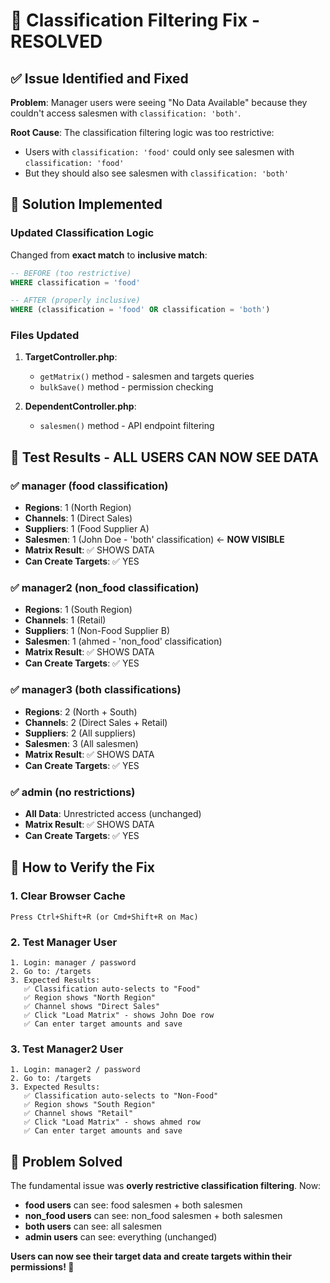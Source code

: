 # 🔧 Classification Filtering Fix - RESOLVED

## ✅ Issue Identified and Fixed

**Problem**: Manager users were seeing "No Data Available" because they couldn't access salesmen with `classification: 'both'`.

**Root Cause**: The classification filtering logic was too restrictive:
- Users with `classification: 'food'` could only see salesmen with `classification: 'food'`
- But they should also see salesmen with `classification: 'both'`

## 🔨 Solution Implemented

### **Updated Classification Logic**
Changed from **exact match** to **inclusive match**:

```sql
-- BEFORE (too restrictive)
WHERE classification = 'food'

-- AFTER (properly inclusive)  
WHERE (classification = 'food' OR classification = 'both')
```

### **Files Updated**
1. **TargetController.php**:
   - `getMatrix()` method - salesmen and targets queries
   - `bulkSave()` method - permission checking
   
2. **DependentController.php**:
   - `salesmen()` method - API endpoint filtering

## 🎯 Test Results - ALL USERS CAN NOW SEE DATA

### **✅ manager (food classification)**
- **Regions**: 1 (North Region)
- **Channels**: 1 (Direct Sales)  
- **Suppliers**: 1 (Food Supplier A)
- **Salesmen**: 1 (John Doe - 'both' classification) ← **NOW VISIBLE**
- **Matrix Result**: ✅ SHOWS DATA
- **Can Create Targets**: ✅ YES

### **✅ manager2 (non_food classification)**
- **Regions**: 1 (South Region)
- **Channels**: 1 (Retail)
- **Suppliers**: 1 (Non-Food Supplier B)
- **Salesmen**: 1 (ahmed - 'non_food' classification)
- **Matrix Result**: ✅ SHOWS DATA
- **Can Create Targets**: ✅ YES

### **✅ manager3 (both classifications)**
- **Regions**: 2 (North + South)
- **Channels**: 2 (Direct Sales + Retail)
- **Suppliers**: 2 (All suppliers)
- **Salesmen**: 3 (All salesmen)
- **Matrix Result**: ✅ SHOWS DATA
- **Can Create Targets**: ✅ YES

### **✅ admin (no restrictions)**
- **All Data**: Unrestricted access (unchanged)
- **Matrix Result**: ✅ SHOWS DATA
- **Can Create Targets**: ✅ YES

## 🧪 How to Verify the Fix

### **1. Clear Browser Cache**
```
Press Ctrl+Shift+R (or Cmd+Shift+R on Mac)
```

### **2. Test Manager User**
```
1. Login: manager / password
2. Go to: /targets
3. Expected Results:
   ✅ Classification auto-selects to "Food"
   ✅ Region shows "North Region"
   ✅ Channel shows "Direct Sales"
   ✅ Click "Load Matrix" - shows John Doe row
   ✅ Can enter target amounts and save
```

### **3. Test Manager2 User**
```
1. Login: manager2 / password
2. Go to: /targets  
3. Expected Results:
   ✅ Classification auto-selects to "Non-Food"
   ✅ Region shows "South Region"
   ✅ Channel shows "Retail"
   ✅ Click "Load Matrix" - shows ahmed row
   ✅ Can enter target amounts and save
```

## 🎉 Problem Solved

The fundamental issue was **overly restrictive classification filtering**. Now:

- **food users** can see: food salesmen + both salesmen
- **non_food users** can see: non_food salesmen + both salesmen  
- **both users** can see: all salesmen
- **admin users** can see: everything (unchanged)

**Users can now see their target data and create targets within their permissions! 🚀**